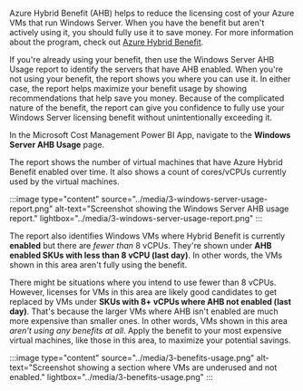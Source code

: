 Azure Hybrid Benefit (AHB) helps to reduce the licensing cost of your Azure VMs that run Windows Server. When you have the benefit but aren't actively using it, you should fully use it to save money. For more information about the program, check out [Azure Hybrid Benefit](https://azure.microsoft.com/pricing/hybrid-benefit/).

If you're already using your benefit, then use the Windows Server AHB Usage report to identify the servers that have AHB enabled. When you're not using your benefit, the report shows you where you can use it. In either case, the report helps maximize your benefit usage by showing recommendations that help save you money. Because of the complicated nature of the benefit, the report can give you confidence to fully use your Windows Server licensing benefit without unintentionally exceeding it.

In the Microsoft Cost Management Power BI App, navigate to the **Windows Server AHB Usage** page.

The report shows the number of virtual machines that have Azure Hybrid Benefit enabled over time. It also shows a count of cores/vCPUs currently used by the virtual machines.

:::image type="content" source="../media/3-windows-server-usage-report.png" alt-text="Screenshot showing the Windows Server AHB usage report." lightbox="../media/3-windows-server-usage-report.png" :::

The report also identifies Windows VMs where Hybrid Benefit is currently **enabled** but there are *fewer than* 8 vCPUs. They're shown under **AHB enabled SKUs with less than 8 vCPU (last day)**. In other words, the VMs shown in this area aren't fully using the benefit.

There might be situations where you intend to use fewer than 8 vCPUs. However, licenses for VMs in this area are likely good candidates to get replaced by VMs under **SKUs with 8+ vCPUs where AHB not enabled (last day)**. That's because the larger VMs where AHB isn't enabled are much more expensive than smaller ones. In other words, VMs shown in this area *aren't using any benefits at all*. Apply the benefit to your most expensive virtual machines, like those in this area, to maximize your potential savings.

:::image type="content" source="../media/3-benefits-usage.png" alt-text="Screenshot showing a section where VMs are underused and not enabled." lightbox="../media/3-benefits-usage.png" :::
